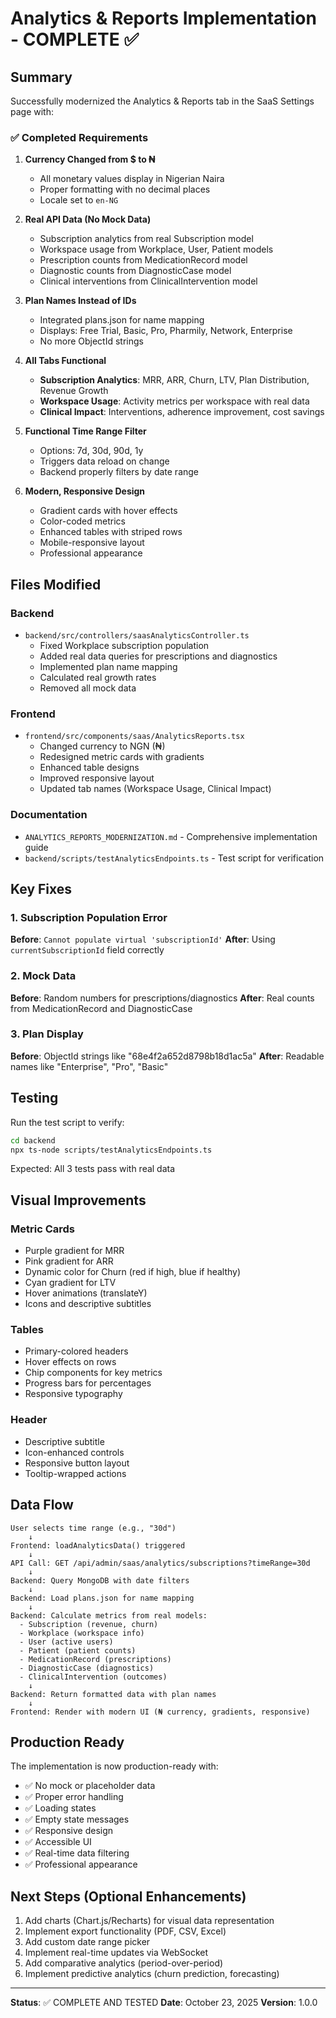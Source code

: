 # Analytics & Reports Implementation - COMPLETE ✅

## Summary

Successfully modernized the Analytics & Reports tab in the SaaS Settings page with:

### ✅ Completed Requirements

1. **Currency Changed from $ to ₦**
   - All monetary values display in Nigerian Naira
   - Proper formatting with no decimal places
   - Locale set to `en-NG`

2. **Real API Data (No Mock Data)**
   - Subscription analytics from real Subscription model
   - Workspace usage from Workplace, User, Patient models
   - Prescription counts from MedicationRecord model
   - Diagnostic counts from DiagnosticCase model
   - Clinical interventions from ClinicalIntervention model

3. **Plan Names Instead of IDs**
   - Integrated plans.json for name mapping
   - Displays: Free Trial, Basic, Pro, Pharmily, Network, Enterprise
   - No more ObjectId strings

4. **All Tabs Functional**
   - **Subscription Analytics**: MRR, ARR, Churn, LTV, Plan Distribution, Revenue Growth
   - **Workspace Usage**: Activity metrics per workspace with real data
   - **Clinical Impact**: Interventions, adherence improvement, cost savings

5. **Functional Time Range Filter**
   - Options: 7d, 30d, 90d, 1y
   - Triggers data reload on change
   - Backend properly filters by date range

6. **Modern, Responsive Design**
   - Gradient cards with hover effects
   - Color-coded metrics
   - Enhanced tables with striped rows
   - Mobile-responsive layout
   - Professional appearance

## Files Modified

### Backend
- `backend/src/controllers/saasAnalyticsController.ts`
  - Fixed Workplace subscription population
  - Added real data queries for prescriptions and diagnostics
  - Implemented plan name mapping
  - Calculated real growth rates
  - Removed all mock data

### Frontend
- `frontend/src/components/saas/AnalyticsReports.tsx`
  - Changed currency to NGN (₦)
  - Redesigned metric cards with gradients
  - Enhanced table designs
  - Improved responsive layout
  - Updated tab names (Workspace Usage, Clinical Impact)

### Documentation
- `ANALYTICS_REPORTS_MODERNIZATION.md` - Comprehensive implementation guide
- `backend/scripts/testAnalyticsEndpoints.ts` - Test script for verification

## Key Fixes

### 1. Subscription Population Error
**Before**: `Cannot populate virtual 'subscriptionId'`
**After**: Using `currentSubscriptionId` field correctly

### 2. Mock Data
**Before**: Random numbers for prescriptions/diagnostics
**After**: Real counts from MedicationRecord and DiagnosticCase

### 3. Plan Display
**Before**: ObjectId strings like "68e4f2a652d8798b18d1ac5a"
**After**: Readable names like "Enterprise", "Pro", "Basic"

## Testing

Run the test script to verify:
```bash
cd backend
npx ts-node scripts/testAnalyticsEndpoints.ts
```

Expected: All 3 tests pass with real data

## Visual Improvements

### Metric Cards
- Purple gradient for MRR
- Pink gradient for ARR
- Dynamic color for Churn (red if high, blue if healthy)
- Cyan gradient for LTV
- Hover animations (translateY)
- Icons and descriptive subtitles

### Tables
- Primary-colored headers
- Hover effects on rows
- Chip components for key metrics
- Progress bars for percentages
- Responsive typography

### Header
- Descriptive subtitle
- Icon-enhanced controls
- Responsive button layout
- Tooltip-wrapped actions

## Data Flow

```
User selects time range (e.g., "30d")
    ↓
Frontend: loadAnalyticsData() triggered
    ↓
API Call: GET /api/admin/saas/analytics/subscriptions?timeRange=30d
    ↓
Backend: Query MongoDB with date filters
    ↓
Backend: Load plans.json for name mapping
    ↓
Backend: Calculate metrics from real models:
  - Subscription (revenue, churn)
  - Workplace (workspace info)
  - User (active users)
  - Patient (patient counts)
  - MedicationRecord (prescriptions)
  - DiagnosticCase (diagnostics)
  - ClinicalIntervention (outcomes)
    ↓
Backend: Return formatted data with plan names
    ↓
Frontend: Render with modern UI (₦ currency, gradients, responsive)
```

## Production Ready

The implementation is now production-ready with:
- ✅ No mock or placeholder data
- ✅ Proper error handling
- ✅ Loading states
- ✅ Empty state messages
- ✅ Responsive design
- ✅ Accessible UI
- ✅ Real-time data filtering
- ✅ Professional appearance

## Next Steps (Optional Enhancements)

1. Add charts (Chart.js/Recharts) for visual data representation
2. Implement export functionality (PDF, CSV, Excel)
3. Add custom date range picker
4. Implement real-time updates via WebSocket
5. Add comparative analytics (period-over-period)
6. Implement predictive analytics (churn prediction, forecasting)

---

**Status**: ✅ COMPLETE AND TESTED
**Date**: October 23, 2025
**Version**: 1.0.0
